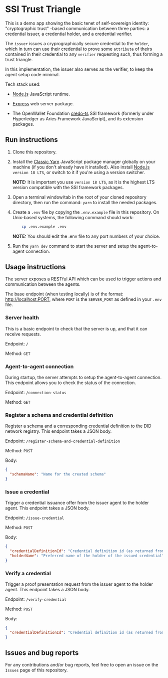 # SSI Trust Triangle

This is a demo app showing the basic tenet of self-sovereign identity: "cryptographic trust" -based communication between three parties: a credential issuer, a credential holder, and a credential verifier.

The `issuer` issues a cryprographically secure credential to the `holder`, which in turn can use their credential to prove some `attribute` of theirs contained in their credential to any `verifier` requesting such, thus forming a trust triangle.

In this implementation, the issuer also serves as the verifier, to keep the agent setup code minimal.

Tech stack used:

- [Node.js](https://nodejs.org/) JavaScript runtime.

- [Express](https://expressjs.com/) web server package.

- The OpenWallet Foundation [credo-ts](https://github.com/openwallet-foundation/credo-ts) SSI framework (formerly under Hyperledger as Aries Framework JavaScript), and its extension packages.

## Run instructions

1. Clone this repository.

2. Install the [Classic Yarn](https://classic.yarnpkg.com/) JavaScript package manager globally on your machine (if you don't already have it installed). Also install [Node.js](https://nodejs.org/) `version 18 LTS`, or switch to it if you're using a version switcher.

   **NOTE:** It is important you use `version 18 LTS`, as it is the highest LTS version compatible with the SSI framework packages.

3. Open a terminal window/tab in the root of your cloned repository directory, then run the command: `yarn` to install the needed packages.

4. Create a `.env` file by copying the `.env.example` file in this repository. On Unix-based systems, the following command should work:

   ```sh
       cp .env.example .env
   ```

   **NOTE:** You should edit the .env file to any port numbers of your choice.

5. Run the `yarn dev` command to start the server and setup the agent-to-agent connection.

## Usage instructions

The server exposes a RESTful API which can be used to trigger actions and communication between the agents.

The base endpoint (when testing locally) is of the format: <http://localhost:PORT>, where `PORT` is the `SERVER_PORT` as defined in your `.env` file.

### Server health

This is a basic endpoint to check that the server is up, and that it can receive requests.

Endpoint: `/`

Method: `GET`

### Agent-to-agent connection

During startup, the server attempts to setup the agent-to-agent connection. This endpoint allows you to check the status of the connection.

Endpoint: `/connection-status`

Method: `GET`

### Register a schema and credential definition

Register a schema and a corresponding credential definition to the DID network registry. This endpoint takes a JSON body.

Endpoint: `/register-schema-and-credential-definition`

Method: `POST`

Body:

```json
{
  "schemaName": "Name for the created schema"
}
```

### Issue a credential

Trigger a credential issuance offer from the issuer agent to the holder agent. This endpoint takes a JSON body.

Endpoint: `/issue-credential`

Method: `POST`

Body:

```json
{
  "credentialDefinitionId": "Credential definition id (as returned from the schema and credential definition registration endpoint's response)",
  "holderName": "Preferred name of the holder of the issued credential"
}
```

### Verify a credential

Trigger a proof presentation request from the issuer agent to the holder agent. This endpoint takes a JSON body.

Endpoint: `/verify-credential`

Method: `POST`

Body:

```json
{
  "credentialDefinitionId": "Credential definition id (as returned from the registration endpoint response)"
}
```

## Issues and bug reports

For any contributions and/or bug reports, feel free to open an issue on the `Issues` page of this repository.
